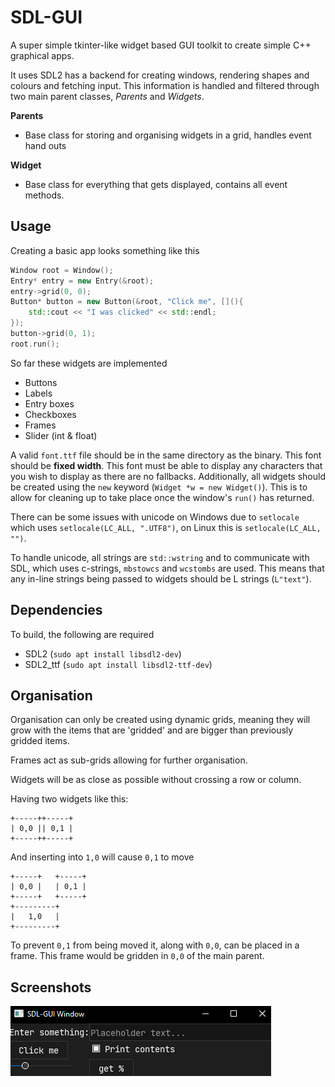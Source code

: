 # SDL-GUI

A super simple tkinter-like widget based GUI toolkit to create simple C++ graphical apps.

It uses SDL2 has a backend for creating windows, rendering shapes and colours and fetching input. This information is handled and filtered through two main parent classes, *Parents* and *Widgets*.

**Parents**

- Base class for storing and organising widgets in a grid, handles event hand outs

**Widget**

- Base class for everything that gets displayed, contains all event methods.

## Usage

Creating a basic app looks something like this

```c++
Window root = Window();
Entry* entry = new Entry(&root);
entry->grid(0, 0);
Button* button = new Button(&root, "Click me", [](){
	std::cout << "I was clicked" << std::endl;
});
button->grid(0, 1);
root.run();
```

So far these widgets are implemented

- Buttons
- Labels
- Entry boxes
- Checkboxes
- Frames
- Slider (int & float)

A valid `font.ttf` file should be in the same directory as the binary. This font should be **fixed width**. This font must be able to display any characters that you wish to display as there are no fallbacks.
Additionally, all widgets should be created using the `new` keyword (`Widget *w = new Widget()`). This is to allow for cleaning up to take place once the window's `run()` has returned.

There can be some issues with unicode on Windows due to `setlocale` which uses `setlocale(LC_ALL, ".UTF8")`, on Linux this is `setlocale(LC_ALL, "")`.

To handle unicode, all strings are `std::wstring` and to communicate with SDL, which uses c-strings, `mbstowcs` and `wcstombs` are used. This means that any in-line strings being passed to widgets should be L strings (`L"text"`).

## Dependencies

To build, the following are required

- SDL2 (`sudo apt install libsdl2-dev`)
- SDL2_ttf (`sudo apt install libsdl2-ttf-dev`)

## Organisation

Organisation can only be created using dynamic grids, meaning they will grow with the items that are 'gridded' and are bigger than previously gridded items.

Frames act as sub-grids allowing for further organisation.

Widgets will be as close as possible without crossing a row or column.

Having two widgets like this:
```
+-----++-----+
| 0,0 || 0,1 |
+-----++-----+
```

And inserting into `1,0` will cause `0,1` to move

```
+-----+   +-----+
| 0,0 |   | 0,1 |
+-----+   +-----+
+---------+
|   1,0   |
+---------+
```

To prevent `0,1` from being moved it, along with `0,0`, can be placed in a frame. This frame would be gridden in `0,0` of the main parent.

## Screenshots

![](./screenshot.png)
